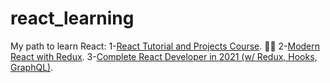 # react_learning
My path to learn React:
1-[React Tutorial and Projects Course](https://www.udemy.com/course/react-tutorial-and-projects-course/). 🏃‍♂️
2-[Modern React with Redux](https://www.udemy.com/course/react-redux/).
3-[Complete React Developer in 2021 (w/ Redux, Hooks, GraphQL)](https://www.udemy.com/course/complete-react-developer-zero-to-mastery/).
